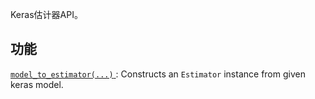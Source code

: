 Keras估计器API。

## 功能
[ `model_to_estimator(...)` ](https://tensorflow.google.cn/api_docs/python/tf/compat/v1/keras/estimator/model_to_estimator): Constructs an  `Estimator`  instance from given keras model.

